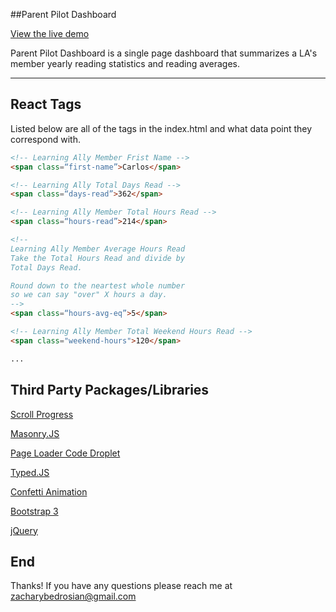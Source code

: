 ##Parent Pilot Dashboard

[View the live demo](http://zacharybedrosian.com/LEARNING/V8/index.html)

Parent Pilot Dashboard is a single page dashboard that summarizes a LA's member yearly reading statistics and reading averages.

---

React Tags
------------
Listed below are all of the tags in the index.html and what data point they correspond with.

~~~ html
<!-- Learning Ally Member Frist Name -->
<span class=“first-name”>Carlos</span>

<!-- Learning Ally Total Days Read -->
<span class=“days-read”>362</span>

<!-- Learning Ally Member Total Hours Read -->
<span class=“hours-read”>214</span>

<!-- 
Learning Ally Member Average Hours Read 
Take the Total Hours Read and divide by
Total Days Read. 

Round down to the neartest whole number
so we can say "over" X hours a day.
-->
<span class=“hours-avg-eq”>5</span>

<!-- Learning Ally Member Total Weekend Hours Read -->
<span class="weekend-hours">120</span>

...
~~~

Third Party Packages/Libraries
---
[Scroll Progress](https://github.com/jeremenichelli/scrollProgress)

[Masonry.JS](http://masonry.desandro.com/)

[Page Loader Code Droplet](http://tympanus.net/codrops/2014/08/05/page-preloading-effect/)

[Typed.JS](https://github.com/mattboldt/typed.js/)

[Confetti Animation](http://codepen.io/iprodev/full/azpWBr/)

[Bootstrap 3](http://getbootstrap.com/)

[jQuery](https://jquery.com/)

End
---

Thanks! If you have any questions please reach me at zacharybedrosian@gmail.com

